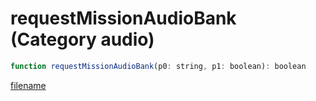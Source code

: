 # requestMissionAudioBank (Category audio)

```js
function requestMissionAudioBank(p0: string, p1: boolean): boolean
```

[filename](requestMissionAudioBank_m.md ':include')